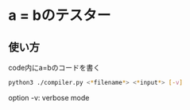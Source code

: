 # a = bのテスター
## 使い方
 code内にa=bのコードを書く

```sh
python3 ./compiler.py <*filename*> <*input*> [-v]
```

option
 -v: verbose mode